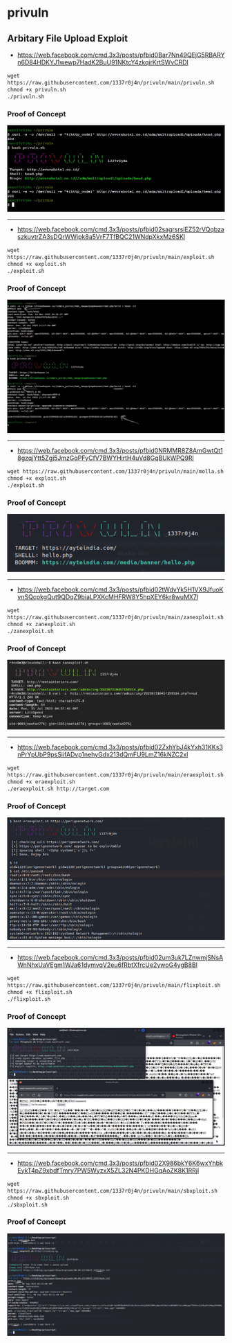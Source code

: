 # privuln
## Arbitary File Upload Exploit

- https://web.facebook.com/cmd.3x3/posts/pfbid0Bar7Nn49QEjG5RBARYn6D84HDKYJ1wewp7HadK2BuU91NKtcY4zkqirKrtSWvCRDl
```
wget https://raw.githubusercontent.com/1337r0j4n/privuln/main/privuln.sh
chmod +x privuln.sh
./privuln.sh
```
### Proof of Concept
<img src="https://raw.githubusercontent.com/1337r0j4n/privuln/main/poc.jpeg">

---

- https://web.facebook.com/cmd.3x3/posts/pfbid02sagrsrsiEZ52rVQqbzaszkuvtrZA3sDQrWWjpk8a5VrF7TfBQC21WNdpXkxMz6SKl

```
wget https://raw.githubusercontent.com/1337r0j4n/privuln/main/exploit.sh
chmod +x exploit.sh
./exploit.sh
```
### Proof of Concept
<img src="https://raw.githubusercontent.com/1337r0j4n/privuln/main/exploit.jpeg">

---

- https://web.facebook.com/cmd.3x3/posts/pfbid0NRMMR8Z8AmGwtQt18gzqjYtt5Zgj5JmzGqPFyCfV7BWYHirtH4uVd8GqBUkWPQ9Rl

```
wget https://raw.githubusercontent.com/1337r0j4n/privuln/main/molla.sh
chmod +x exploit.sh
./exploit.sh
```
### Proof of Concept
<img src="https://raw.githubusercontent.com/1337r0j4n/privuln/main/molla-exploit-poc.png">

---

- https://web.facebook.com/cmd.3x3/posts/pfbid02tWdvYk5H1VX9JfuoKvnSQcpkgQut9QDqZ9biaLPXKcMHFRW8Y5hpXEY6kr8wuMX7l

```
wget https://raw.githubusercontent.com/1337r0j4n/privuln/main/zanexploit.sh
chmod +x zanexploit.sh
./zanexploit.sh
```
### Proof of Concept
<img src="https://raw.githubusercontent.com/1337r0j4n/privuln/main/zanexploit-poc.png">

---

- https://web.facebook.com/cmd.3x3/posts/pfbid02ZxhYbJ4kYxh31KKs3nPrYpUbP9psSiifADvp1nehyGdx213dQmFU9LmZ16kNZC2xl

```
wget https://raw.githubusercontent.com/1337r0j4n/privuln/main/eraexploit.sh
chmod +x eraexploit.sh
./eraexploit.sh http://target.com
```
### Proof of Concept
<img src="https://raw.githubusercontent.com/1337r0j4n/privuln/main/earexploit-poc.png">

---

- https://web.facebook.com/cmd.3x3/posts/pfbid02um3uk7LZnwmjSNsAWnNhxUaVEgm1WJa61dymvqV2eu6fRbtXfrcUe2ywoG4ygB8Bl

```
wget https://raw.githubusercontent.com/1337r0j4n/privuln/main/flixploit.sh
chmod +x flixploit.sh
./flixploit.sh
```
### Proof of Concept
<img src="https://raw.githubusercontent.com/1337r0j4n/privuln/main/flixploit-poc.png">

---

- https://web.facebook.com/cmd.3x3/posts/pfbid02X986bkY6K6wxYhbkEykT4pZ9xbdfTmry7PW5WyzxX5ZL32N4PKDHGqAoZK8K1RRjl

```
wget https://raw.githubusercontent.com/1337r0j4n/privuln/main/sbxploit.sh
chmod +x sbxploit.sh
./sbxploit.sh
```
### Proof of Concept
<img src="https://raw.githubusercontent.com/1337r0j4n/privuln/main/sbxploit-poc.png">
